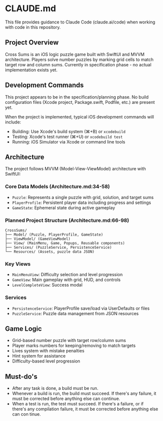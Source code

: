 # CLAUDE.md

This file provides guidance to Claude Code (claude.ai/code) when working with code in this repository.

## Project Overview

Cross Sums is an iOS logic puzzle game built with SwiftUI and MVVM architecture. Players solve number puzzles by marking grid cells to match target row and column sums. Currently in specification phase - no actual implementation exists yet.

## Development Commands

This project appears to be in the specification/planning phase. No build configuration files (Xcode project, Package.swift, Podfile, etc.) are present yet.

When the project is implemented, typical iOS development commands will include:
- Building: Use Xcode's build system (⌘+B) or `xcodebuild`
- Testing: Xcode's test runner (⌘+U) or `xcodebuild test`
- Running: iOS Simulator via Xcode or command line tools

## Architecture

The project follows MVVM (Model-View-ViewModel) architecture with SwiftUI:

### Core Data Models (Architecture.md:34-58)
- `Puzzle`: Represents a single puzzle with grid, solution, and target sums
- `PlayerProfile`: Persistent player data including progress and settings
- `GameState`: Ephemeral state during active gameplay

### Planned Project Structure (Architecture.md:66-98)
```
CrossSums/
├── Model/ (Puzzle, PlayerProfile, GameState)
├── ViewModel/ (GameViewModel)
├── View/ (MainMenu, Game, Popups, Reusable components)
├── Services/ (PuzzleService, PersistenceService)
└── Resources/ (Assets, puzzle data JSON)
```

### Key Views
- `MainMenuView`: Difficulty selection and level progression
- `GameView`: Main gameplay with grid, HUD, and controls
- `LevelCompleteView`: Success modal

### Services
- `PersistenceService`: PlayerProfile save/load via UserDefaults or files
- `PuzzleService`: Puzzle data management from JSON resources

## Game Logic
- Grid-based number puzzle with target row/column sums
- Player marks numbers for keeping/removing to match targets
- Lives system with mistake penalties
- Hint system for assistance
- Difficulty-based level progression

## Must-do's
- After any task is done, a build must be run. 
- Whenever a build is run, the build must succeed. If there's any failure, it must be corrected before anything else can continue. 
- When a test is run, the test must succeed. If there's a failure, or if there's any compilation failure, it must be corrected before anything else can con tinue.